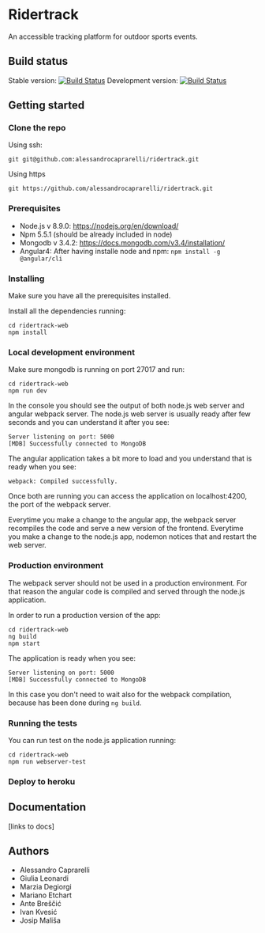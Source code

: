 # Ridertrack

An accessible tracking platform for outdoor sports events.

## Build status
Stable version: [![Build Status](https://travis-ci.org/alessandrocaprarelli/ridertrack.svg?branch=master)](https://travis-ci.org/alessandrocaprarelli/ridertrack) Development version: [![Build Status](https://travis-ci.org/alessandrocaprarelli/ridertrack.svg?branch=development)](https://travis-ci.org/alessandrocaprarelli/ridertrack)


## Getting started

### Clone the repo

Using ssh:
```
git git@github.com:alessandrocaprarelli/ridertrack.git
```

Using https
```
git https://github.com/alessandrocaprarelli/ridertrack.git
```

### Prerequisites
- Node.js v 8.9.0: https://nodejs.org/en/download/
- Npm 5.5.1 (should be already included in node)
- Mongodb v 3.4.2: https://docs.mongodb.com/v3.4/installation/
- Angular4: After having installe node and npm: `npm install -g @angular/cli`

### Installing
Make sure you have all the prerequisites installed.

Install all the dependencies running:
```
cd ridertrack-web
npm install
```

### Local development environment

Make sure mongodb is running on port 27017 and run:
```
cd ridertrack-web
npm run dev
```

In the console you should see the output of both node.js web server and angular webpack server.
The node.js web server is usually ready after few seconds and you can understand it after you see:
```
Server listening on port: 5000
[MDB] Successfully connected to MongoDB
```
The angular application takes a bit more to load and you understand that is ready when you see:
```
webpack: Compiled successfully.
```

Once both are running you can access the application on localhost:4200, the port of the webpack server.

Everytime you make a change to the angular app, the webpack server recompiles the code and serve a new version of the frontend.
Everytime you make a change to the node.js app, nodemon notices that and restart the web server.

### Production environment

The webpack server should not be used in a production environment.
For that reason the angular code is compiled and served through the node.js application.

In order to run a production version of the app:
```
cd ridertrack-web
ng build
npm start
```
The application is ready when you see:
```
Server listening on port: 5000
[MDB] Successfully connected to MongoDB
```

In this case you don't need to wait also for the webpack compilation, because has been done during `ng build`.

### Running the tests

You can run test on the node.js application running:
```
cd ridertrack-web
npm run webserver-test
```

### Deploy to heroku

## Documentation
[links to docs]
## Authors

- Alessandro Caprarelli
- Giulia Leonardi
- Marzia Degiorgi
- Mariano Etchart
- Ante Breščić
- Ivan Kvesić 
- Josip Mališa